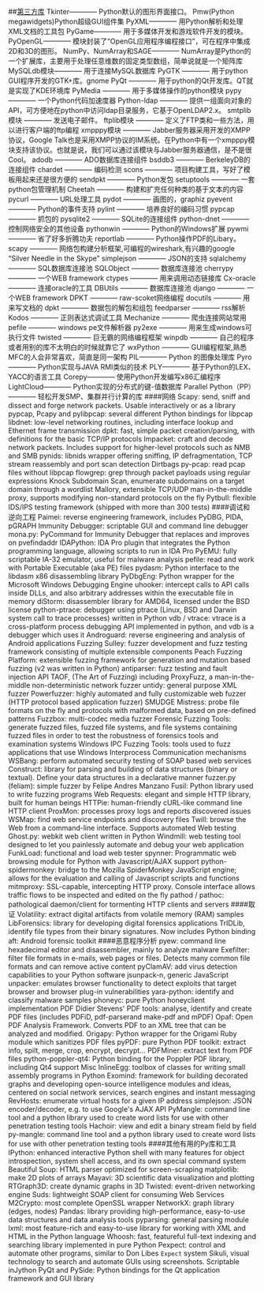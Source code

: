 ##[第三方库](https://github.com/vinta/awesome-python)
Tkinter———— Python默认的图形界面接口。
Pmw(Python megawidgets)Python超级GUI组件集
PyXML———— 用Python解析和处理XML文档的工具包
PyGame———— 用于多媒体开发和游戏软件开发的模块。
PyOpenGL———— 模块封装了“OpenGL应用程序编程接口”，可在程序中集成2D和3D的图形。
NumPy、NumArray和SAGE———— NumArray是Python的一个扩展库，主要用于处理任意维数的固定类型数组，简单说就是一个矩阵库
MySQLdb模块———— 用于连接MySQL数据库
PyGTK ———— 用于python GUI程序开发的GTK+库。gnome
PyQt ———— 用于python的Qt开发库。QT就是实现了KDE环境库
PyMedia ———— 用于多媒体操作的python模块
pypy ———— 一个Python代码加速度器
Python-ldap ———— 提供一组面向对象的API，可方便地在python中访问ldap目录服务，它基于OpenLDAP2.x。
smtplib模块 ———— 发送电子邮件。
ftplib模块 ———— 定义了FTP类和一些方法，用以进行客户端的ftp编程
xmpppy模块 ———— Jabber服务器采用开发的XMPP协议，Google Talk也是采用XMPP协议的IM系统。在Python中有一个xmpppy模块支持该协议。也就是说，我们可以通过该模块与Jabber服务器通信，是不是很Cool。
adodb ———— ADO数据库连接组件
bsddb3 ———— BerkeleyDB的连接组件
chardet ———— 编码检测
scons ———— 项目构建工具，写好了模板用起来还是很方便的
sendpkt ———— Python发包
setuptools ———— 一套python包管理机制
Cheetah ———— 构建和扩充任何种类的基于文本的内容
pycurl ———— URL处理工具
pydot ———— 画图的，graphiz
pyevent ———— Python的事件支持
pylint ———— 培养良好的编码习惯
pypcap ———— 抓包的
pysqlite2 ———— SQLite的连接组件
python-dnet ———— 控制网络安全的其他设备
pythonwin ———— Python的Windows扩展
pywmi ———— 省了好多折腾功夫
reportlab ———— Python操作PDF的Libary。
scapy ———— 网络包构建分析框架,可编程的wireshark,有兴趣的google “Silver Needle in the Skype”
simplejson ———— JSON的支持
sqlalchemy ———— SQL数据库连接池
SQLObject ———— 数据库连接池
cherrypy ———— 一个WEB framework
ctypes ———— 用来调用动态链接库
Cx-oracle ———— 连接oracle的工具
DBUtils ———— 数据库连接池
django ———— 一个WEB framework
DPKT ———— raw-scoket网络编程
docutils ———— 用来写文档的
dpkt ———— 数据包的解包和组包
feedparser ———— rss解析
Kodos ———— 正则表达式调试工具
Mechanize ———— 爬虫连接网站常用
pefile ———— windows pe文件解析器
py2exe ———— 用来生成windows可执行文件
twisted ———— 巨无霸的网络编程框架
winpdb ———— 自己的程序或者用别的库不太明白的时候就靠它了
wxPython ———— GUI编程框架,熟悉MFC的人会非常喜欢，简直是同一架构
PIL———— Python 的图像处理库
Pyro———— Python实现与JAVA RMI类似的技术
PLY———— 基于Python的LEX、YACC的语言工具
Corepy———— 使用Python开发编写x86汇编程序
LightCloud———— Python实现的分布式的键-值数据库
Parallel Python（PP）———— 轻松开发SMP、集群并行计算的库
####网络
Scapy: send, sniff and dissect and forge network packets. Usable interactively or as a library
pypcap, Pcapy and pylibpcap: several different Python bindings for libpcap
libdnet: low-level networking routines, including interface lookup and Ethernet frame transmission
dpkt: fast, simple packet creation/parsing, with definitions for the basic TCP/IP protocols
Impacket: craft and decode network packets. Includes support for higher-level protocols such as NMB and SMB
pynids: libnids wrapper offering sniffing, IP defragmentation, TCP stream reassembly and port scan detection
Dirtbags py-pcap: read pcap files without libpcap
flowgrep: grep through packet payloads using regular expressions
Knock Subdomain Scan, enumerate subdomains on a target domain through a wordlist
Mallory, extensible TCP/UDP man-in-the-middle proxy, supports modifying non-standard protocols on the fly
Pytbull: flexible IDS/IPS testing framework (shipped with more than 300 tests)
####调试和逆向工程
Paimei: reverse engineering framework, includes PyDBG, PIDA, pGRAPH
Immunity Debugger: scriptable GUI and command line debugger
mona.py: PyCommand for Immunity Debugger that replaces and improves on pvefindaddr
IDAPython: IDA Pro plugin that integrates the Python programming language, allowing scripts to run in IDA Pro
PyEMU: fully scriptable IA-32 emulator, useful for malware analysis
pefile: read and work with Portable Executable (aka PE) files
pydasm: Python interface to the libdasm x86 disassembling library
PyDbgEng: Python wrapper for the Microsoft Windows Debugging Engine
uhooker: intercept calls to API calls inside DLLs, and also arbitrary addresses within the executable file in memory
diStorm: disassembler library for AMD64, licensed under the BSD license
python-ptrace: debugger using ptrace (Linux, BSD and Darwin system call to trace processes) written in Python
vdb / vtrace: vtrace is a cross-platform process debugging API implemented in python, and vdb is a debugger which uses it
Androguard: reverse engineering and analysis of Android applications
Fuzzing
Sulley: fuzzer development and fuzz testing framework consisting of multiple extensible components
Peach Fuzzing Platform: extensible fuzzing framework for generation and mutation based fuzzing (v2 was written in Python)
antiparser: fuzz testing and fault injection API
TAOF, (The Art of Fuzzing) including ProxyFuzz, a man-in-the-middle non-deterministic network fuzzer
untidy: general purpose XML fuzzer
Powerfuzzer: highly automated and fully customizable web fuzzer (HTTP protocol based application fuzzer)
SMUDGE
Mistress: probe file formats on the fly and protocols with malformed data, based on pre-defined patterns
Fuzzbox: multi-codec media fuzzer
Forensic Fuzzing Tools: generate fuzzed files, fuzzed file systems, and file systems containing fuzzed files in order to test the robustness of forensics tools and examination systems
Windows IPC Fuzzing Tools: tools used to fuzz applications that use Windows Interprocess Communication mechanisms
WSBang: perform automated security testing of SOAP based web services
Construct: library for parsing and building of data structures (binary or textual). Define your data structures in a declarative manner
fuzzer.py (feliam): simple fuzzer by Felipe Andres Manzano
Fusil: Python library used to write fuzzing programs
Web
Requests: elegant and simple HTTP library, built for human beings
HTTPie: human-friendly cURL-like command line HTTP client
ProxMon: processes proxy logs and reports discovered issues
WSMap: find web service endpoints and discovery files
Twill: browse the Web from a command-line interface. Supports automated Web testing
Ghost.py: webkit web client written in Python
Windmill: web testing tool designed to let you painlessly automate and debug your web application
FunkLoad: functional and load web tester
spynner: Programmatic web browsing module for Python with Javascript/AJAX support
python-spidermonkey: bridge to the Mozilla SpiderMonkey JavaScript engine; allows for the evaluation and calling of Javascript scripts and functions
mitmproxy: SSL-capable, intercepting HTTP proxy. Console interface allows traffic flows to be inspected and edited on the fly
pathod / pathoc: pathological daemon/client for tormenting HTTP clients and servers
####取证
Volatility: extract digital artifacts from volatile memory (RAM) samples
LibForensics: library for developing digital forensics applications
TrIDLib, identify file types from their binary signatures. Now includes Python binding
aft: Android forensic toolkit
####恶意程序分析
pyew: command line hexadecimal editor and disassembler, mainly to analyze malware
Exefilter: filter file formats in e-mails, web pages or files. Detects many common file formats and can remove active content
pyClamAV: add virus detection capabilities to your Python software
jsunpack-n, generic JavaScript unpacker: emulates browser functionality to detect exploits that target browser and browser plug-in vulnerabilities
yara-python: identify and classify malware samples
phoneyc: pure Python honeyclient implementation
PDF
Didier Stevens' PDF tools: analyse, identify and create PDF files (includes PDFiD, pdf-parserand make-pdf and mPDF)
Opaf: Open PDF Analysis Framework. Converts PDF to an XML tree that can be analyzed and modified.
Origapy: Python wrapper for the Origami Ruby module which sanitizes PDF files
pyPDF: pure Python PDF toolkit: extract info, spilt, merge, crop, encrypt, decrypt…
PDFMiner: extract text from PDF files
python-poppler-qt4: Python binding for the Poppler PDF library, including Qt4 support
Misc
InlineEgg: toolbox of classes for writing small assembly programs in Python
Exomind: framework for building decorated graphs and developing open-source intelligence modules and ideas, centered on social network services, search engines and instant messaging
RevHosts: enumerate virtual hosts for a given IP address
simplejson: JSON encoder/decoder, e.g. to use Google's AJAX API
PyMangle: command line tool and a python library used to create word lists for use with other penetration testing tools
Hachoir: view and edit a binary stream field by field
py-mangle: command line tool and a python library used to create word lists for use with other penetration testing tools
####其他有用的Py库和工具
IPython: enhanced interactive Python shell with many features for object introspection, system shell access, and its own special command system
Beautiful Soup: HTML parser optimized for screen-scraping
matplotlib: make 2D plots of arrays
Mayavi: 3D scientific data visualization and plotting
RTGraph3D: create dynamic graphs in 3D
Twisted: event-driven networking engine
Suds: lightweight SOAP client for consuming Web Services
M2Crypto: most complete OpenSSL wrapper
NetworkX: graph library (edges, nodes)
Pandas: library providing high-performance, easy-to-use data structures and data analysis tools
pyparsing: general parsing module
lxml: most feature-rich and easy-to-use library for working with XML and HTML in the Python language
Whoosh: fast, featureful full-text indexing and searching library implemented in pure Python
Pexpect: control and automate other programs, similar to Don Libes `Expect` system
Sikuli, visual technology to search and automate GUIs using screenshots. Scriptable inJython
PyQt and PySide: Python bindings for the Qt application framework and GUI library
